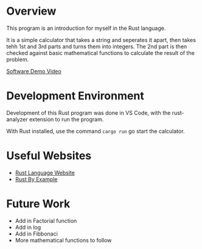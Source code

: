 # Overview

This program is an introduction for myself in the Rust language.

It is a simple calculator that takes a string and seperates it apart,
then takes tehh 1st and 3rd parts and turns them into integers. The
2nd part is then checked against basic mathematical functions to
calculate the result of the problem.

[Software Demo Video](http://youtube.link.goes.here)

# Development Environment

Development of this Rust program was done in VS Code, with the rust-analyzer
extension to run the program.

With Rust installed, use the command `cargo run` go start the calculator.

# Useful Websites

- [Rust Language Website](https://www.rust-lang.org/)
- [Rust By Example](https://doc.rust-lang.org/rust-by-example/)

# Future Work

- Add in Factorial function
- Add in log
- Add in Fibbonaci
- More mathematical functions to follow